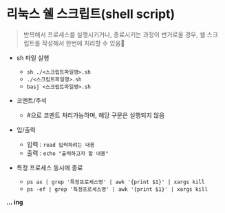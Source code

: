 # 리눅스 쉘 스크립트(shell script)
> 반복해서 프로세스를 실행시키거나, 종료시키는 과정이 번거로울 경우, 쉘 스크립트를 작성해서 한번에 처리할 수 있음📝

+ sh 파일 실행
  + `sh ./<스크립트파일명>.sh`
  + `./<스크립트파일명>.sh`
  + `basj <스크립트파일명>.sh`
 
+ 코멘트/주석
  + #으로 코멘트 처리가능하며, 해당 구문은 실행되지 않음
  
+ 입/출력
  + 입력 : `read 입력하려는 내용`
  + 출력 : `echo "출력하고자 할 내용"`
  
+ 특정 프로세스 동시에 종료
  + `ps ax | grep '특정프로세스명' | awk '{print $1}' | xargs kill`
  + `ps -ef | grep '특정프로세스명' | awk '{print $1}' | xargs kill`


**... ing**
